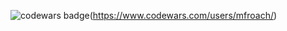 ![codewars badge](https://www.codewars.com/users/mfroach/badges/large)(https://www.codewars.com/users/mfroach/)
